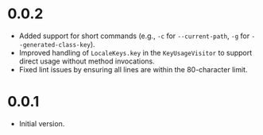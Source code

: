 # 0.0.2

- Added support for short commands (e.g., `-c` for `--current-path`, `-g` for `--generated-class-key`).
- Improved handling of `LocaleKeys.key` in the `KeyUsageVisitor` to support direct usage without method invocations.
- Fixed lint issues by ensuring all lines are within the 80-character limit.

# 0.0.1

- Initial version.
